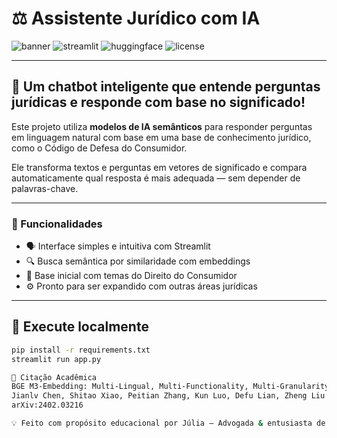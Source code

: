# ⚖️ Assistente Jurídico com IA

![banner](https://img.shields.io/badge/Python-3.8+-blue?logo=python)
![streamlit](https://img.shields.io/badge/Made%20with-Streamlit-FF4B4B?logo=streamlit)
![huggingface](https://img.shields.io/badge/Powered%20by-Hugging%20Face-yellow?logo=huggingface)
![license](https://img.shields.io/badge/status-Projeto%20Base-green)

---

## 🤖 Um chatbot inteligente que entende perguntas jurídicas e responde com base no significado!

Este projeto utiliza **modelos de IA semânticos** para responder perguntas em linguagem natural com base em uma base de conhecimento jurídico, como o Código de Defesa do Consumidor.

Ele transforma textos e perguntas em vetores de significado e compara automaticamente qual resposta é mais adequada — sem depender de palavras-chave.

---

### 🧠 Funcionalidades

- 🗣️ Interface simples e intuitiva com Streamlit
- 🔍 Busca semântica por similaridade com embeddings
- 📘 Base inicial com temas do Direito do Consumidor
- ⚙️ Pronto para ser expandido com outras áreas jurídicas

---

## 🚀 Execute localmente

```bash
pip install -r requirements.txt
streamlit run app.py

🧾 Citação Acadêmica
BGE M3-Embedding: Multi-Lingual, Multi-Functionality, Multi-Granularity Text Embeddings Through Self-Knowledge Distillation
Jianlv Chen, Shitao Xiao, Peitian Zhang, Kun Luo, Defu Lian, Zheng Liu
arXiv:2402.03216

💡 Feito com propósito educacional por Júlia — Advogada & entusiasta de IA 💻⚖️
